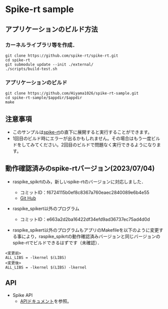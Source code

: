 # Spike-rt sample

## アプリケーションのビルド方法

### カーネルライブラリ等を作成．
```
git clone https://github.com/spike-rt/spike-rt.git
cd spike-rt
git submodule update --init ./external/ 
./scripts/build-test.sh
```

### アプリケーションのビルド
```
git clone https://github.com/Hiyama1026/spike-rt-sample.git
cd spike-rt-sample/$appdir/$appdir
make
```

## 注意事項
- このサンプルは[spike-rt](https://github.com/spike-rt/spike-rt)の直下に展開すると実行することができます。
- 1回目のビルド時にエラーが出るかもしれません。その場合はもう一度ビルドをしてみてください。2回目のビルドで問題なく実行できるようになります。

## 動作確認済みのspike-rtバージョン(2023/07/04)
- raspike_spikrtのみ，新しいspike-rtのバージョンに対応しました．
    - コミットID：f6724115b0ef8c8367a760eaec2840089e6b4e55
    - [Git Hub](https://github.com/spike-rt/spike-rt/tree/f6724115b0ef8c8367a760eaec2840089e6b4e55)

- raspike_spikert以外のプログラム
    - コミットID：e663a2d2ba16422df34efd9ad36737ec75ad4d0d

- raspike_spikert以外のプログラムもアプリのMakefileを以下のように変更する事により，raspike_spikrtの動作確認済みバージョンと同じバージョンのspike-rtでビルドできるはずです（未確認）．
```
<変更前>
ALL_LIBS = -lkernel $(LIBS)
<変更後>
ALL_LIBS = -lkernel $(LIBS) -lkernel
```
## API 
- Spike API
    - [APIドキュメント](https://spike-rt.github.io/spike-rt/ja/html/modules.html)を参照。


